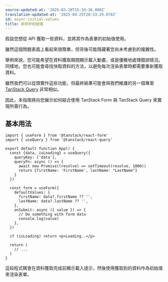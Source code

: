 ```yaml
---
source-updated-at: '2025-03-28T15:34:36.000Z'
translation-updated-at: '2025-04-25T20:33:29.078Z'
id: async-initial-values
title: 非同步初始值
---
```

假設您想從 API 獲取一些資料，並將其作為表單的初始值使用。

雖然這個問題表面上看起來很簡單，但背後可能隱藏著您尚未考慮到的複雜性。

舉例來說，您可能希望在資料獲取期間顯示載入動畫，或是優雅地處理錯誤情況。同樣地，您也可能會尋找快取資料的方法，以避免每次渲染表單時都需要重新獲取資料。

雖然我們可以從頭實作這些功能，但最終結果可能會與我們維護的另一個專案 [TanStack Query](https://tanstack.com/query) 非常相似。

因此，本指南將向您展示如何結合使用 TanStack Form 與 TanStack Query 來實現所需行為。

## 基本用法

```tsx
import { useForm } from '@tanstack/react-form'
import { useQuery } from '@tanstack/react-query'

export default function App() {
  const {data, isLoading} = useQuery({
    queryKey: ['data'],
    queryFn: async () => {
      await new Promise((resolve) => setTimeout(resolve, 1000))
      return {firstName: 'FirstName', lastName: "LastName"}
    }
  })

  const form = useForm({
    defaultValues: {
      firstName: data?.firstName ?? '',
      lastName: data?.lastName ?? '',
    },
    onSubmit: async ({ value }) => {
      // Do something with form data
      console.log(value)
    },
  })

  if (isLoading) return <p>Loading..</p>

  return (
    // ...
  )
}
```

這段程式碼會在資料獲取完成前顯示載入提示，然後使用獲取到的資料作為初始值來渲染表單。
